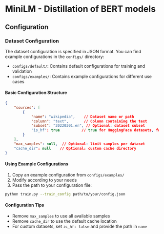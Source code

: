 # MiniLM - Distillation of BERT models

## Configuration

### Dataset Configuration

The dataset configuration is specified in JSON format. You can find example configurations in the `configs/` directory:

- `configs/default/`: Contains default configurations for training and validation
- `configs/examples/`: Contains example configurations for different use cases

#### Basic Configuration Structure

```json
{
    "sources": [
        {
            "name": "wikipedia",    // Dataset name or path
            "column": "text",       // Column containing the text
            "subset": "20220301.en", // Optional: dataset subset
            "is_hf": true          // true for HuggingFace datasets, false for custom
        }
    ],
    "max_samples": null,  // Optional: limit samples per dataset
    "cache_dir": null    // Optional: custom cache directory
}
```

#### Using Example Configurations

1. Copy an example configuration from `configs/examples/`
2. Modify according to your needs
3. Pass the path to your configuration file:

```bash
python train.py --train_config path/to/your/config.json
```

#### Configuration Tips

- Remove `max_samples` to use all available samples
- Remove `cache_dir` to use the default cache location
- For custom datasets, set `is_hf: false` and provide the path in `name`